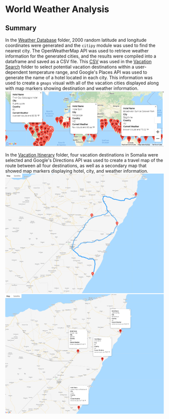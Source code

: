 # World Weather Analysis
## Summary
In the [Weather Database](Weather_Database/) folder, 2000 random latitude and longitude coordinates were generated and the `citipy` module was used to find the nearest city. The OpenWeatherMap API was used to retrieve weather information for the generated cities, and the results were compiled into a dataframe and saved as a CSV file. This [CSV](Weather_Database/WeatherPy_Database.csv) was used in the [Vacation Search](Vacation_Search/) folder to select potential vacation destinations within a user-dependent temperature range, and Google's Places API was used to generate the name of a hotel located in each city. This information was used to create a `gmaps` visual with all of the vacation cities displayed along with map markers showing destination and weather information. ![vacation map](Vacation_Search/WeatherPy_vacation_map.png) 

In the [Vacation Itinerary](Vacation_Itinerary/) folder, four vacation destinations in Somalia were selected and Google's Directions API was used to create a travel map of the route between all four destinations, as well as a secondary map that showed map markers displaying hotel, city, and weather information. ![travel map](Vacation_Itinerary/WeatherPy_travel_map.png)
![marker map](Vacation_Itinerary/WeatherPy_travel_map_markers.png)
